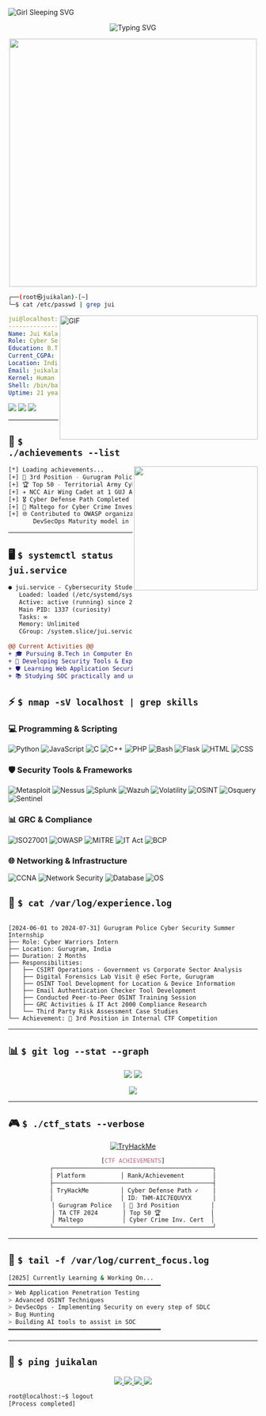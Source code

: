<!-- Matrix Digital Rain Animation -->
![Girl Sleeping SVG](https://i.pinimg.com/originals/42/b4/22/42b4229a9ec3145edaa895b2415dd720.gif)

<!-- Typing SVG Header -->
<p align="center">
  <img src="https://readme-typing-svg.herokuapp.com?font=Fira+Code&pause=1000&color=00FF00&center=true&vCenter=true&width=435&lines=%24+whoami;root%40juikalan%3A~%23;Cyber+Security+Student;CTF+Player+%7C+Blue+Teamer;Ethical+Hacker+in+Training" alt="Typing SVG" />
</p>

<!-- Retro Terminal GIF -->
<p align="center">
  <img src="https://i.imgur.com/x1KbuCq.gif" width="500">
</p>

<!-- Terminal Style Introduction -->
```bash
┌──(root㉿juikalan)-[~]
└─$ cat /etc/passwd | grep jui
```

<img align="right" alt="GIF" src="https://i.pinimg.com/736x/da/4b/e6/da4be691d65ae927dfa8bceed89dd1bd.jpg" width="400" height="250" />

```yaml
jui@localhost:~$ whoami
-----------------------------------
Name: Jui Kalan
Role: Cyber Security Student & Ethical Hacker
Education: B.Tech Computer Engineering @ Parul University
Current_CGPA: 8.04/10
Location: India
Email: juikalan21@gmail.com
Kernel: Human v2.0.0.3
Shell: /bin/bash
Uptime: 21 years
```

<!-- System Info Style -->
<img src="https://img.shields.io/badge/OS-Kali%20Linux-557C94?style=for-the-badge&logo=kalilinux&logoColor=white"> <img src="https://img.shields.io/badge/Editor-VS%20Code-007ACC?style=for-the-badge&logo=visualstudiocode&logoColor=white" > <img src="https://img.shields.io/badge/Terminal-Bash-4EAA25?style=for-the-badge&logo=gnubash&logoColor=white" >

---

## 🎯 `$ ./achievements --list`

<img align="right" src="https://i.pinimg.com/originals/15/01/a7/1501a742aa60bd72a04b74e354ff5d4c.gif" width="250">

```bash
[*] Loading achievements...
[+] 🥉 3rd Position - Gurugram Police CTF
[+] 🏆 Top 50 - Territorial Army Cyber Challenge CTF 2024
[+] ✈️ NCC Air Wing Cadet at 1 GUJ AIR SQN
[+] 🎖️ Cyber Defense Path Completed - TryHackMe (THM-AIC7EQUVYX)
[+] 📜 Maltego for Cyber Crime Investigations Certified
[+] 🌐 Contributed to OWASP organization in the project
       DevSecOps Maturity model in Google Summer of Code '25
```
        





---
## 🖥️ `$ systemctl status jui.service`

```diff
● jui.service - Cybersecurity Student Service
   Loaded: loaded (/etc/systemd/system/jui.service; enabled)
   Active: active (running) since 2004-10-28
   Main PID: 1337 (curiosity)
   Tasks: ∞
   Memory: Unlimited
   CGroup: /system.slice/jui.service
   
@@ Current Activities @@
+ 🎓 Pursuing B.Tech in Computer Engineering (Cyber Security) - 6th Semester
+ 🔐 Developing Security Tools & Exploits
+ 🛡️ Learning Web Application Security
+ 📚 Studying SOC practically and understanding GRC case studies
```

## ⚡ `$ nmap -sV localhost | grep skills`



### 💻 Programming & Scripting
![Python](https://img.shields.io/badge/Python-3776AB?style=for-the-badge&logo=python&logoColor=white)
![JavaScript](https://img.shields.io/badge/JavaScript-F7DF1E?style=for-the-badge&logo=javascript&logoColor=black)
![C](https://img.shields.io/badge/C-00599C?style=for-the-badge&logo=c&logoColor=white)
![C++](https://img.shields.io/badge/C++-00599C?style=for-the-badge&logo=cplusplus&logoColor=white)
![PHP](https://img.shields.io/badge/PHP-777BB4?style=for-the-badge&logo=php&logoColor=white)
![Bash](https://img.shields.io/badge/Bash-4EAA25?style=for-the-badge&logo=gnubash&logoColor=white)
![Flask](https://img.shields.io/badge/Flask-000000?style=for-the-badge&logo=flask&logoColor=white)
![HTML](https://img.shields.io/badge/HTML5-E34C26?style=for-the-badge&logo=html5&logoColor=white)
![CSS](https://img.shields.io/badge/CSS3-1572B6?style=for-the-badge&logo=css3&logoColor=white)

### 🛡️ Security Tools & Frameworks
![Metasploit](https://img.shields.io/badge/Metasploit-2596CD?style=for-the-badge&logo=metasploit&logoColor=white)
![Nessus](https://img.shields.io/badge/Nessus-00C176?style=for-the-badge&logo=tenable&logoColor=white)
![Splunk](https://img.shields.io/badge/Splunk-000000?style=for-the-badge&logo=splunk&logoColor=white)
![Wazuh](https://img.shields.io/badge/Wazuh-005EB8?style=for-the-badge&logo=wazuh&logoColor=white)
![Volatility](https://img.shields.io/badge/Volatility-FF0000?style=for-the-badge&logo=volatility&logoColor=white)
![OSINT](https://img.shields.io/badge/OSINT-1BA0D7?style=for-the-badge&logo=osint&logoColor=white)
![Osquery](https://img.shields.io/badge/Osquery-00AEFF?style=for-the-badge&logo=osquery&logoColor=white)
![Sentinel](https://img.shields.io/badge/Microsoft_Sentinel-0078D4?style=for-the-badge&logo=microsoft&logoColor=white)

### 📊 GRC & Compliance
![ISO27001](https://img.shields.io/badge/ISO_27001-326CE5?style=for-the-badge&logo=iso&logoColor=white)
![OWASP](https://img.shields.io/badge/OWASP_Top_10-000000?style=for-the-badge&logo=owasp&logoColor=white)
![MITRE](https://img.shields.io/badge/MITRE_ATT&CK-005571?style=for-the-badge&logo=mitre&logoColor=white)
![IT Act](https://img.shields.io/badge/IT_Act_2000-FF6B6B?style=for-the-badge&logo=india&logoColor=white)
![BCP](https://img.shields.io/badge/Business_Continuity-4CAF50?style=for-the-badge&logo=shield&logoColor=white)

### 🌐 Networking & Infrastructure
![CCNA](https://img.shields.io/badge/CCNA-1BA0D7?style=for-the-badge&logo=cisco&logoColor=white)
![Network Security](https://img.shields.io/badge/Network_Security-FF5722?style=for-the-badge&logo=fortinet&logoColor=white)
![Database](https://img.shields.io/badge/Database_Management-4479A1?style=for-the-badge&logo=mysql&logoColor=white)
![OS](https://img.shields.io/badge/Operating_Systems-FCC624?style=for-the-badge&logo=linux&logoColor=black)

</details>



## 💼 `$ cat /var/log/experience.log`
```

[2024-06-01 to 2024-07-31] Gurugram Police Cyber Security Summer Internship
├── Role: Cyber Warriors Intern
├── Location: Gurugram, India
├── Duration: 2 Months
├── Responsibilities:
│   ├── CSIRT Operations - Government vs Corporate Sector Analysis
│   ├── Digital Forensics Lab Visit @ eSec Forte, Gurugram
│   ├── OSINT Tool Development for Location & Device Information
│   ├── Email Authentication Checker Tool Development
│   ├── Conducted Peer-to-Peer OSINT Training Session
│   ├── GRC Activities & IT Act 2000 Compliance Research
│   └── Third Party Risk Assessment Case Studies
└── Achievement: 🥉 3rd Position in Internal CTF Competition
```

---

## 📊 `$ git log --stat --graph`

<p align="center">
  <img src="https://github-readme-stats.vercel.app/api?username=juikalan21&show_icons=true&theme=chartreuse-dark&hide_border=true&bg_color=0D1117" />
  <img src="https://github-readme-streak-stats.herokuapp.com/?user=juikalan21&theme=chartreuse-dark&hide_border=true&bg_color=0D1117" />
</p>

<p align="center">
  <img src="https://github-readme-activity-graph.vercel.app/graph?username=juikalan21&theme=react-dark&hide_border=true&bg_color=0D1117&color=00FF00" />
</p>

---

## 🎮 `$ ./ctf_stats --verbose`

<div align="center">
  
[![TryHackMe](https://tryhackme-badges.s3.amazonaws.com/juikalan.png)](https://tryhackme.com/p/juikalan)

```css
[CTF ACHIEVEMENTS]
┌─────────────────────────────────────────────┐
│ Platform          │ Rank/Achievement        │
├─────────────────────────────────────────────┤
│ TryHackMe         │ Cyber Defense Path ✓    │
│                   │ ID: THM-AIC7EQUVYX      │
│ Gurugram Police   │ 🥉 3rd Position         │
│ TA CTF 2024       │ Top 50 🏆              │
│ Maltego           │ Cyber Crime Inv. Cert  │
└─────────────────────────────────────────────┘
```

</div>

---

## 🎯 `$ tail -f /var/log/current_focus.log`

```bash
[2025] Currently Learning & Working On...
━━━━━━━━━━━━━━━━━━━━━━━━━━━━━━━━━━━━━━━━━━━
> Web Application Penetration Testing
> Advanced OSINT Techniques  
> DevSecOps - Implementing Security on every step of SDLC
> Bug Hunting
> Building AI tools to assist in SOC
━━━━━━━━━━━━━━━━━━━━━━━━━━━━━━━━━━━━━━━━━━━
```

---

## 🔗 `$ ping juikalan`

<p align="center">
  <a href="mailto:juikalan21@gmail.com">
    <img src="https://img.shields.io/badge/Gmail-D14836?style=for-the-badge&logo=gmail&logoColor=white" />
  </a>
  <a href="https://github.com/juikalan21">
    <img src="https://img.shields.io/badge/GitHub-100000?style=for-the-badge&logo=github&logoColor=white" />
  </a>
  <a href="https://linkedin.com/in/juikalan">
    <img src="https://img.shields.io/badge/LinkedIn-0077B5?style=for-the-badge&logo=linkedin&logoColor=white" />
  </a>
  <a href="tel:+919082593918">
    <img src="https://img.shields.io/badge/Call-25D366?style=for-the-badge&logo=whatsapp&logoColor=white" />
  </a>
</p>


```bash
root@localhost:~$ logout
[Process completed]
```

